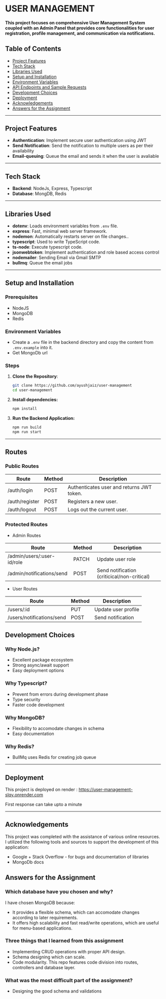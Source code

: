 # USER MANAGEMENT

#### This project focuses on comprehensive User Management System coupled with an Admin Panel that provides core functionalities for user registration, profile management, and communication via notifications.

## Table of Contents

- [Project Features](#project-features)
- [Tech Stack](#tech-stack)
- [Libraries Used](#libraries-used)
- [Setup and Installation](#setup-and-installation)
- [Environment Variables](#environment-variables)
- [API Endpoints and Sample Requests](#api-endpoints-and-sample-requests)
- [Development Choices](#development-choices)
- [Deployment](#deployment)
- [Acknowledgements](#acknowledgements)
- [Answers for the Assignment](#answers-for-the-assignment)

---

## Project Features

- **Authentication**: Implement secure user authentication using JWT
- **Send Notification**: Send the notification to multiple users as per their availability
- **Email-queuing**: Queue the email and sends it when the user is avaliable

---

## Tech Stack

- **Backend**: NodeJs, Express, Typescript
- **Database**: MongDB, Redis

---

## Libraries Used

- **dotenv**: Loads environment variables from `.env` file.
- **express**: Fast, minimal web server framework.
- **nodemon**: Automatically restarts server on file changes..
- **typescript**: Used to write TypeScript code.
- **ts-node**: Execute typescript code.
- **jsonwebtoken**: Implement authentication and role based access control
- **nodemailer**: Sending Email via Gmail SMTP
- **bullmq**: Queue the email jobs

---

## Setup and Installation

### Prerequisites

- NodeJS
- MongoDB
- Redis

### Environment Variables

- Create a `.env` file in the backend directory and copy the content from `.env.example` into it.
- Get MongoDb url

### Steps

1. **Clone the Repository**:
   ```bash
   git clone https://github.com/ayushjaiz/user-management
   cd user-management
   ```
2. **Install dependencies:**
   ```bash
   npm install
   ```
3. **Run the Backend Application:**
   ```bash
   npm run build
   npm run start
   ```

---

## Routes

### Public Routes

| Route          | Method | Description                               |
| -------------- | ------ | ----------------------------------------- |
| /auth/login    | POST   | Authenticates user and returns JWT token. |
| /auth/register | POST   | Registers a new user.                     |
| /auth/logout   | POST   | Logs out the current user.                |

### Protected Routes

- Admin Routes

| Route                      | Method | Description                                 |
| -------------------------- | ------ | ------------------------------------------- |
| /admin/users/:user-id/role | PATCH  | Update user role                            |
| /admin/notifications/send  | POST   | Send notification (criticical/non-critical) |

- User Routes

| Route                     | Method | Description         |
| ------------------------- | ------ | ------------------- |
| /users/:id                | PUT    | Update user profile |
| /users/notifications/send | POST   | Send notification   |

## Development Choices

### Why Node.js?

- Excellent package ecosystem
- Strong async/await support
- Easy deployment options

### Why Typescript?

- Prevent from errors during development phase
- Type security
- Faster code development

### Why MongoDB?

- Flexibility to accomodate changes in schema
- Easy documentation

### Why Redis?

- BullMq uses Redis for creating job queue

---

## Deployment

This project is deployed on render : https://user-management-slqy.onrender.com

First response can take upto a minute

---

## Acknowledgements

This project was completed with the assistance of various online resources. I utilized the following tools and sources to support the development of this application:

- Google + Stack Overflow - for bugs and documentation of libraries
- MongoDb docs

## Answers for the Assignment

### Which database have you chosen and why?

I have chosen MongoDB because:

- It provides a flexible schema, which can accomodate changes according to later requirements.
- It offers high scalability and fast read/write operations, which are useful for menu-based applications.

### Three things that I learned from this assignment

- Implementing CRUD operations with proper API design.
- Schema designing which can scale.
- Code modularity. This repo features code division into routes, controllers and database layer.

### What was the most difficult part of the assignment?

- Designing the good schema and validations
